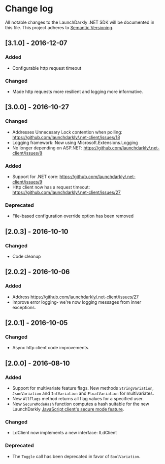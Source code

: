 # Change log

All notable changes to the LaunchDarkly .NET SDK will be documented in this file. This project adheres to [Semantic Versioning](http://semver.org).

## [3.1.0] - 2016-12-07
### Added
- Configurable http request timeout

### Changed
- Made http requests more resilient and logging more informative.

## [3.0.0] - 2016-10-27
### Changed
- Addresses Unnecesary Lock contention when polling: https://github.com/launchdarkly/.net-client/issues/18
- Logging framework: Now using Microsoft.Extensions.Logging
- No longer depending on ASP.NET: https://github.com/launchdarkly/.net-client/issues/8

### Added
- Support for .NET core: https://github.com/launchdarkly/.net-client/issues/9
- Http client now has a request timeout: https://github.com/launchdarkly/.net-client/issues/27

### Deprecated
- File-based configuration override option has been removed

## [2.0.3] - 2016-10-10
### Changed
- Code cleanup

## [2.0.2] - 2016-10-06
### Added
- Address https://github.com/launchdarkly/.net-client/issues/27
- Improve error logging- we're now logging messages from inner exceptions.

## [2.0.1] - 2016-10-05
### Changed
- Async http client code improvements.

## [2.0.0] - 2016-08-10
### Added
- Support for multivariate feature flags. New methods `StringVariation`, `JsonVariation` and `IntVariation` and `FloatVariation` for multivariates.
- New `AllFlags` method returns all flag values for a specified user.
- New `SecureModeHash` function computes a hash suitable for the new LaunchDarkly [JavaScript client's secure mode feature](https://github.com/launchdarkly/js-client#secure-mode).

### Changed
- LdClient now implements a new interface: ILdClient

### Deprecated
- The `Toggle` call has been deprecated in favor of `BoolVariation`.